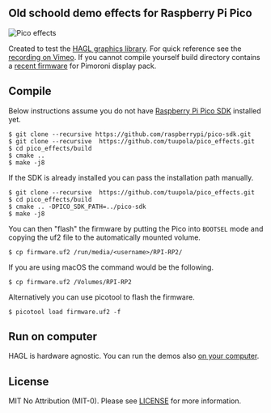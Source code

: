 ## Old schoold demo effects for Raspberry Pi Pico

![Pico effects](https://appelsiini.net/img/2021/pico-st7735-rotozoom.jpg)

Created to test the [HAGL graphics library](https://github.com/tuupola/hagl). For quick reference see the [recording on Vimeo](https://vimeo.com/510236080). If you cannot compile yourself build directory contains a [recent firmware](https://github.com/tuupola/pico_effects/raw/master/build/firmware.uf2) for Pimoroni display pack.

## Compile

Below instructions assume you do not have [Raspberry Pi Pico SDK](https://github.com/raspberrypi/pico-sdk) installed yet.

```
$ git clone --recursive https://github.com/raspberrypi/pico-sdk.git
$ git clone --recursive  https://github.com/tuupola/pico_effects.git
$ cd pico_effects/build
$ cmake ..
$ make -j8
```

If the SDK is already installed you can pass the installation path manually.

```
$ git clone --recursive  https://github.com/tuupola/pico_effects.git
$ cd pico_effects/build
$ cmake .. -DPICO_SDK_PATH=../pico-sdk
$ make -j8
```

You can then "flash" the firmware by putting the Pico into `BOOTSEL` mode and copying the uf2 file to the automatically mounted volume.

```
$ cp firmware.uf2 /run/media/<username>/RPI-RP2/
```

If you are using macOS the command would be the following.

```
$ cp firmware.uf2 /Volumes/RPI-RP2
```

Alternatively you can use picotool to flash the firmware.

```
$ picotool load firmware.uf2 -f
```

## Run on computer

HAGL is hardware agnostic. You can run the demos also [on your computer](https://github.com/tuupola/sdl2_effects).

## License

MIT No Attribution (MIT-0). Please see [LICENSE](LICENSE) for more information.
